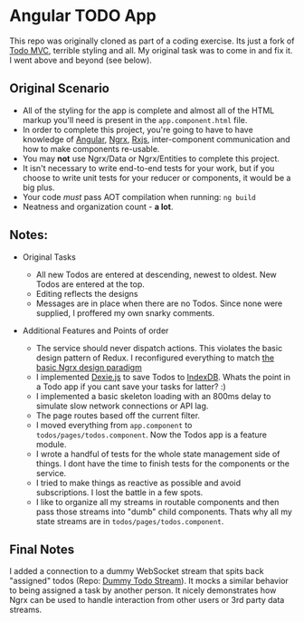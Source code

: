 # Angular TODO App
This repo was originally cloned as part of a coding exercise. Its just a fork of [Todo MVC](http://todomvc.com/), terrible styling and all. My original task was to come in and fix it. I went above and beyond (see below).

## Original Scenario
- All of the styling for the app is complete and almost all of the HTML markup you'll need is present in the `app.component.html` file.
- In order to complete this project, you're going to have to have knowledge of [Angular](https://angular.io), [Ngrx](https://ngrx.io/), [Rxjs](https://rxjs-dev.firebaseapp.com/), inter-component communication and how to make components re-usable.
- You may **not** use Ngrx/Data or Ngrx/Entities to complete this project.
- It isn't necessary to write end-to-end tests for your work, but if you choose to write unit tests for your reducer or components, it would be a big plus.
- Your code *must* pass AOT compilation when running: `ng build`
- Neatness and organization count - **a lot**.

## Notes:
- Original Tasks
  - All new Todos are entered at descending, newest to oldest. New Todos are entered at the top.
  - Editing reflects the designs
  - Messages are in place when there are no Todos. Since none were supplied, I proffered my own snarky comments.

- Additional Features and Points of order
  - The service should never dispatch actions. This violates the basic design pattern of Redux. I reconfigured everything to match [the basic Ngrx design paradigm](JDillon522/cors-anywhere)
  - I implemented [Dexie.js](https://dexie.org/) to save Todos to [IndexDB](https://developer.mozilla.org/en-US/docs/Web/API/IndexedDB_API). Whats the point in a Todo app if you cant save your tasks for latter? :)
  - I implemented a basic skeleton loading with an 800ms delay to simulate slow network connections or API lag.
  - The page routes based off the current filter.
  - I moved everything from `app.component` to `todos/pages/todos.component`. Now the Todos app is a feature module.
  - I wrote a handful of tests for the whole state management side of things. I dont have the time to finish tests for the components or the service.
  - I tried to make things as reactive as possible and avoid subscriptions. I lost the battle in a few spots.
  - I like to organize all my streams in routable components and then pass those streams into "dumb" child components. Thats why all my state streams are in `todos/pages/todos.component`.

## Final Notes
I added a connection to a dummy WebSocket stream that spits back "assigned" todos (Repo: [Dummy Todo Stream](https://github.com/JDillon522/dummy-todo-stream)). It mocks a similar behavior to being assigned a task by another person. It nicely demonstrates how Ngrx can be used to handle interaction from other users or 3rd party data streams.
